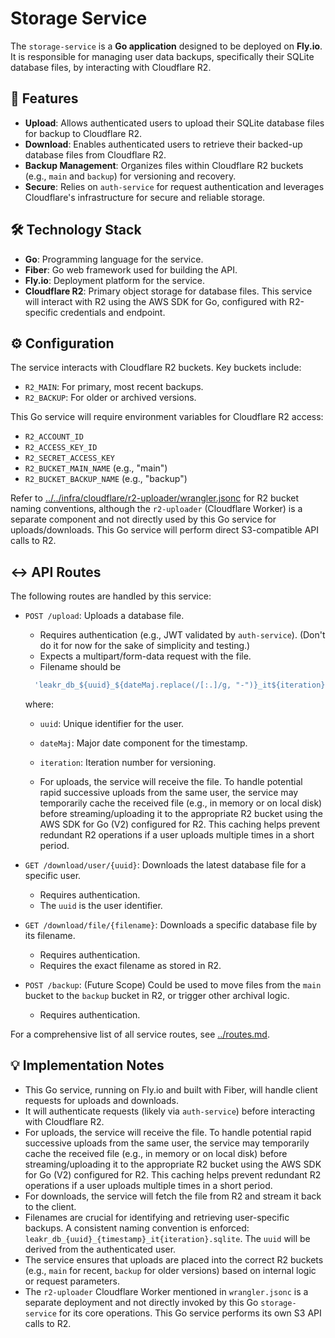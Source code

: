 # Storage Service

The `storage-service` is a **Go application** designed to be deployed on **Fly.io**. It is responsible for managing user data backups, specifically their SQLite database files, by interacting with Cloudflare R2.

## 🚀 Features

- **Upload**: Allows authenticated users to upload their SQLite database files for backup to Cloudflare R2.
- **Download**: Enables authenticated users to retrieve their backed-up database files from Cloudflare R2.
- **Backup Management**: Organizes files within Cloudflare R2 buckets (e.g., `main` and `backup`) for versioning and recovery.
- **Secure**: Relies on `auth-service` for request authentication and leverages Cloudflare's infrastructure for secure and reliable storage.

## 🛠️ Technology Stack

- **Go**: Programming language for the service.
- **Fiber**: Go web framework used for building the API.
- **Fly.io**: Deployment platform for the service.
- **Cloudflare R2**: Primary object storage for database files. This service will interact with R2 using the AWS SDK for Go, configured with R2-specific credentials and endpoint.

## ⚙️ Configuration

The service interacts with Cloudflare R2 buckets. Key buckets include:

- `R2_MAIN`: For primary, most recent backups.
- `R2_BACKUP`: For older or archived versions.

This Go service will require environment variables for Cloudflare R2 access:

- `R2_ACCOUNT_ID`
- `R2_ACCESS_KEY_ID`
- `R2_SECRET_ACCESS_KEY`
- `R2_BUCKET_MAIN_NAME` (e.g., "main")
- `R2_BUCKET_BACKUP_NAME` (e.g., "backup")

Refer to [../../infra/cloudflare/r2-uploader/wrangler.jsonc](../../infra/cloudflare/r2-uploader/wrangler.jsonc) for R2 bucket naming conventions, although the `r2-uploader` (Cloudflare Worker) is a separate component and not directly used by this Go service for uploads/downloads. This Go service will perform direct S3-compatible API calls to R2.

## ↔️ API Routes

The following routes are handled by this service:

- `POST /upload`: Uploads a database file.
  - Requires authentication (e.g., JWT validated by `auth-service`). (Don't do it for now for the sake of simplicity and testing.)
  - Expects a multipart/form-data request with the file.
  - Filename should be

  ```js
    'leakr_db_${uuid}_${dateMaj.replace(/[:.]/g, "-")}_it${iteration}.sqlite'
  ```

  where:
  - `uuid`: Unique identifier for the user.
  - `dateMaj`: Major date component for the timestamp.
  - `iteration`: Iteration number for versioning.
  
  - For uploads, the service will receive the file. To handle potential rapid successive uploads from the same user, the service may temporarily cache the received file (e.g., in memory or on local disk) before streaming/uploading it to the appropriate R2 bucket using the AWS SDK for Go (V2) configured for R2. This caching helps prevent redundant R2 operations if a user uploads multiple times in a short period.
- `GET /download/user/{uuid}`: Downloads the latest database file for a specific user.
  - Requires authentication.
  - The `uuid` is the user identifier.
- `GET /download/file/{filename}`: Downloads a specific database file by its filename.
  - Requires authentication.
  - Requires the exact filename as stored in R2.
- `POST /backup`: (Future Scope) Could be used to move files from the `main` bucket to the `backup` bucket in R2, or trigger other archival logic.
  - Requires authentication.

For a comprehensive list of all service routes, see [../routes.md](../routes.md).

## 💡 Implementation Notes

- This Go service, running on Fly.io and built with Fiber, will handle client requests for uploads and downloads.
- It will authenticate requests (likely via `auth-service`) before interacting with Cloudflare R2.
- For uploads, the service will receive the file. To handle potential rapid successive uploads from the same user, the service may temporarily cache the received file (e.g., in memory or on local disk) before streaming/uploading it to the appropriate R2 bucket using the AWS SDK for Go (V2) configured for R2. This caching helps prevent redundant R2 operations if a user uploads multiple times in a short period.
- For downloads, the service will fetch the file from R2 and stream it back to the client.
- Filenames are crucial for identifying and retrieving user-specific backups. A consistent naming convention is enforced: `leakr_db_{uuid}_{timestamp}_it{iteration}.sqlite`. The `uuid` will be derived from the authenticated user.
- The service ensures that uploads are placed into the correct R2 buckets (e.g., `main` for recent, `backup` for older versions) based on internal logic or request parameters.
- The `r2-uploader` Cloudflare Worker mentioned in `wrangler.jsonc` is a separate deployment and not directly invoked by this Go `storage-service` for its core operations. This Go service performs its own S3 API calls to R2.
